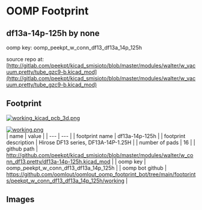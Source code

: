 # OOMP Footprint  
## df13a-14p-125h  by none  
  
oomp key: oomp_peekpt_w_conn_df13_df13a_14p_125h  
  
source repo at: [http://gitlab.com/peekpt/kicad_smisioto/blob/master/modules/walter/w_vacuum.pretty/tube_gzc9-b.kicad_mod](http://gitlab.com/peekpt/kicad_smisioto/blob/master/modules/walter/w_vacuum.pretty/tube_gzc9-b.kicad_mod)  
## Footprint  
  
[![working_kicad_pcb_3d.png](working_kicad_pcb_3d_600.png)](working_kicad_pcb_3d.png)  
  
[![working.png](working_600.png)](working.png)  
| name | value | 
| --- | --- | 
| footprint name | df13a-14p-125h | 
| footprint description | Hirose DF13 series, DF13A-14P-1.25H | 
| number of pads | 16 | 
| github path | http://github.com/peekpt/kicad_smisioto/blob/master/modules/walter/w_conn_df13.pretty/df13a-14p-125h.kicad_mod | 
| oomp key | oomp_peekpt_w_conn_df13_df13a_14p_125h | 
| oomp bot github | https://github.com/oomlout/oomlout_oomp_footprint_bot/tree/main/footprints/peekpt_w_conn_df13_df13a_14p_125h/working | 
## Images  
